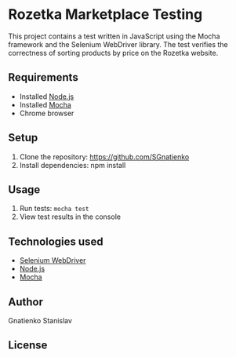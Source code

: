 # Rozetka Marketplace Testing

This project contains a test written in JavaScript using the Mocha framework and the Selenium WebDriver library. The test verifies the correctness of sorting products by price on the Rozetka website.

## Requirements

- Installed [Node.js](https://nodejs.org/en/)
- Installed [Mocha](https://mochajs.org/)
- Chrome browser

## Setup

1. Clone the repository: https://github.com/SGnatienko
2. Install dependencies: npm install

## Usage

1. Run tests: `mocha test`
2. View test results in the console

## Technologies used

- [Selenium WebDriver](https://www.selenium.dev/documentation/en/webdriver/)
- [Node.js](https://nodejs.org/en/)
- [Mocha](https://mochajs.org/)

## Author

Gnatienko Stanislav

## License